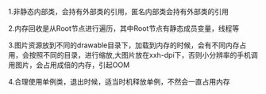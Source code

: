 1.非静态内部类，会持有外部类的引用，匿名内部类会持有外部类的引用

2.内存回收是从Root节点进行遍历，其中Root节点有静态成员变量，线程等

3.图片资源放到不同的drawable目录下，加载到内存的时候，会有不同内存占用，会按照不同的目录，进行缩放,大图片放在xxh-dpi下，否则小分辨率的手机调用图片，会占用成倍的内存，引起OOM

4.合理使用单例类，退出时候，适当时机释放单例，不然会一直占用内存
